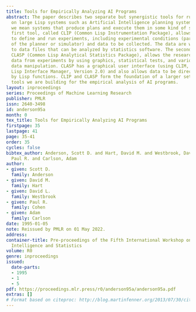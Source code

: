 ```yaml
---
title: Tools for Empirically Analyzing AI Programs
abstract: The paper describes two separate but synergistic tools for running experiments
  on large Lisp systems such as Artificial Intelligence planning systems, by which
  we mean systems that produce plans and execute them in some kind of simulator. The
  first tool, called CLIP (Common Lisp Instrumentation Package), allows the researcher
  to define and run experiments, including experimental conditions (parameter values
  of the planner or simulator) and data to be collected. The data are written out
  to data files that can be analyzed by statistics software. The second tool, called
  CLASP (Common Lisp Analytical Statistics Package), allows the researcher to analyze
  data from experiments by using graphics, statistical tests, and various kinds of
  data manipulation. CLASP has a graphical user interface (using CLIM, the Common
  Lisp Interface Manager, Version 2.0) and also allows data to be directly processed
  by Lisp functions. CLIP and CLASP form the foundation of a larger set of specialized
  tools we are building for the empirical analysis of AI programs.
layout: inproceedings
series: Proceedings of Machine Learning Research
publisher: PMLR
issn: 2640-3498
id: anderson95a
month: 0
tex_title: Tools for Empirically Analyzing AI Programs
firstpage: 35
lastpage: 41
page: 35-41
order: 35
cycles: false
bibtex_author: Anderson, Scott D. and Hart, David M. and Westbrook, David L. and Cohen,
  Paul R. and Carlson, Adam
author:
- given: Scott D.
  family: Anderson
- given: David M.
  family: Hart
- given: David L.
  family: Westbrook
- given: Paul R.
  family: Cohen
- given: Adam
  family: Carlson
date: 1995-01-05
note: Reissued by PMLR on 01 May 2022.
address:
container-title: Pre-proceedings of the Fifth International Workshop on Artificial
  Intelligence and Statistics
volume: R0
genre: inproceedings
issued:
  date-parts:
  - 1995
  - 1
  - 5
pdf: https://proceedings.mlr.press/r0/anderson95a/anderson95a.pdf
extras: []
# Format based on citeproc: http://blog.martinfenner.org/2013/07/30/citeproc-yaml-for-bibliographies/
---
```

